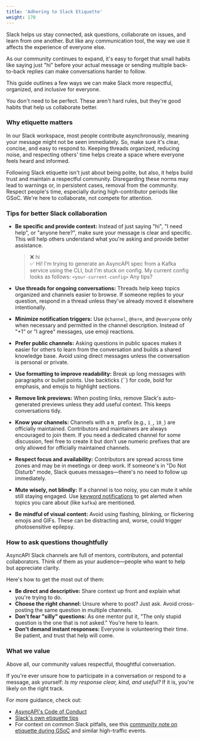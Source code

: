 ```yaml
---
title: 'Adhering to Slack Etiquette'
weight: 170
---
```


Slack helps us stay connected, ask questions, collaborate on issues, and learn from one another. But like any communication tool, the way we use it affects the experience of everyone else.

As our community continues to expand, it's easy to forget that small habits like saying just "hi" before your actual message or sending multiple back-to-back replies can make conversations harder to follow. 

This guide outlines a few ways we can make Slack more respectful, organized, and inclusive for everyone.

You don't need to be perfect. These aren't hard rules, but they're good habits that help us collaborate better.

### Why etiquette matters

In our Slack workspace, most people contribute asynchronously, meaning your message might not be seen immediately. So, make sure it's clear, concise, and easy to respond to. Keeping threads organized, reducing noise, and respecting others' time helps create a space where everyone feels heard and informed.

Following Slack etiquette isn't just about being polite, but also, it helps build trust and maintain a respectful community. Disregarding these norms may lead to warnings or, in persistent cases, removal from the community. Respect people's time, especially during high-contributor periods like GSoC. We're here to collaborate, not compete for attention.

### Tips for better Slack collaboration

* **Be specific and provide context:** Instead of just saying "hi", "I need help", or "anyone here?", make sure your message is clear and specific. This will help others understand what you're asking and provide better assistance.  
    > ❌ hi  
    > ✅ Hi! I'm trying to generate an AsyncAPI spec from a Kafka service using the CLI, but I'm stuck on config. My current config looks as follows: `<your-current-config>` Any tips?

* **Use threads for ongoing conversations:** Threads help keep topics organized and channels easier to browse. If someone replies to your question, respond in a thread unless they've already moved it elsewhere intentionally.

* **Minimize notification triggers:** Use `@channel`, `@here`, and `@everyone` only when necessary and permitted in the channel description. Instead of "+1" or "I agree" messages, use emoji reactions.

* **Prefer public channels:** Asking questions in public spaces makes it easier for others to learn from the conversation and builds a shared knowledge base. Avoid using direct messages unless the conversation is personal or private.

* **Use formatting to improve readability:** Break up long messages with paragraphs or bullet points. Use backticks (``) for code, bold for emphasis, and emojis to highlight sections.

* **Remove link previews:** When posting links, remove Slack's auto-generated previews unless they add useful context. This keeps conversations tidy.

* **Know your channels:** Channels with a `N_` prefix (e.g., `1_`, `10_`) are officially maintained. Contributors and maintainers are always encouraged to join them. If you need a dedicated channel for some discussion, feel free to create it but don't use numeric prefixes that are only allowed for officially maintained channels.

* **Respect focus and availability:** Contributors are spread across time zones and may be in meetings or deep work. If someone's in "Do Not Disturb" mode, Slack queues messages—there's no need to follow up immediately.

* **Mute wisely, not blindly:** If a channel is too noisy, you can mute it while still staying engaged. Use [keyword notifications](https://slack.com/help/articles/201355156-Configure-your-Slack-notifications#keyword-notifications) to get alerted when topics you care about (like `kafka`) are mentioned.

* **Be mindful of visual content:** Avoid using flashing, blinking, or flickering emojis and GIFs. These can be distracting and, worse, could trigger photosensitive epilepsy.

### How to ask questions thoughtfully

AsyncAPI Slack channels are full of mentors, contributors, and potential collaborators. Think of them as your audience—people who want to help but appreciate clarity.

Here's how to get the most out of them:

* **Be direct and descriptive:** Share context up front and explain what you're trying to do.
* **Choose the right channel:** Unsure where to post? Just ask. Avoid cross-posting the same question in multiple channels.
* **Don't fear "silly" questions:** As one mentor put it, "The only stupid question is the one that is not asked." You're here to learn.
* **Don't demand instant responses:** Everyone is volunteering their time. Be patient, and trust that help will come.

### What we value

Above all, our community values respectful, thoughtful conversation.

If you're ever unsure how to participate in a conversation or respond to a message, ask yourself: *Is my response clear, kind, and useful?* If it is, you're likely on the right track.

For more guidance, check out:

* [AsyncAPI's Code of Conduct](https://github.com/asyncapi/.github/blob/master/CODE_OF_CONDUCT.md)
* [Slack's own etiquette tips](https://slack.com/blog/collaboration/etiquette-tips-in-slack)
* For context on common Slack pitfalls, see this [community note on etiquette during GSoC](https://asyncapi.slack.com/archives/C02FK3YDPCL/p1741676407399789) and similar high-traffic events.